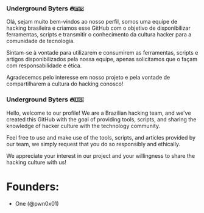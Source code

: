 ### Underground Byters 🔥🇧🇷
Olá, sejam muito bem-vindos ao nosso perfil, somos uma equipe de hacking brasileira e criamos esse  GitHub com o objetivo de disponibilizar ferramentas, scripts e transmitir o conhecimento da cultura hacker para a comunidade de tecnologia.

Sintam-se à vontade para utilizarem e consumirem as ferramentas, scripts e artigos disponibilizados pela nossa equipe, apenas solicitamos que o façam com responsabilidade e ética.

Agradecemos pelo interesse em nosso projeto e pela vontade de compartilharem a cultura do hacking conosco!

### Underground Byters 🔥🇺🇸
Hello, welcome to our profile! We are a Brazilian hacking team, and we've created this GitHub with the goal of providing tools, scripts, and sharing the knowledge of hacker culture with the technology community.

Feel free to use and make use of the tools, scripts, and articles provided by our team, we simply request that you do so responsibly and ethically.

We appreciate your interest in our project and your willingness to share the hacking culture with us!

# Founders: 
  - One (@pwn0x01)



